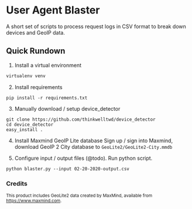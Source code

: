 # User Agent Blaster
A short set of scripts to process request logs in CSV format to break down devices and GeoIP data.

## Quick Rundown

1. Install a virtual environment

```bash
virtualenv venv
```

2. Install requirements

```
pip install -r requirements.txt 
```

3. Manually download / setup device_detector

```
git clone https://github.com/thinkwelltwd/device_detector
cd device_detector
easy_install .
```

4. Install Maxmind GeoIP Lite database
Sign up / sign into Maxmind, download GeoIP 2 City database to `GeoLite2/GeoLite2-City.mmdb`

5. Configure input / output files (@todo). Run python script.

```
python blaster.py --input 02-20-2020-output.csv
```

### Credits
<small>This product includes GeoLite2 data created by MaxMind, available from <a href="https://www.maxmind.com">https://www.maxmind.com</a>.</small>

